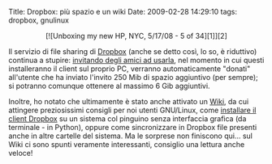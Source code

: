 Title: Dropbox: più spazio e un wiki
Date:  2009-02-28 14:29:10
tags: dropbox, gnulinux

<center>[![Unboxing my new HP, NYC, 5/17/08 - 5 of 34][1]][2]</center>

Il servizio di file sharing di [Dropbox][3] (anche se detto così, lo so, è
riduttivo) continua a stupire: [invitando degli amici ad usarla][4], nel
momento in cui questi installeranno il client sul proprio PC, verranno
automaticamente "donati" all'utente che ha inviato l'invito 250 Mib di spazio
aggiuntivo (per sempre); si potranno comunque ottenere al massimo 6 Gib
aggiuntivi.


Inoltre, ho notato che ultimamente è stato anche attivato un [Wiki][5], da cui
attingere preziosissimi consigli per noi utenti GNU/Linux, come [installare il
client Dropbox][6] su un sistema col pinguino senza interfaccia grafica (da
terminale - in Python), oppure come sincronizzare in Dropbox file presenti
anche in altre cartelle del sistema. Ma le sorprese non finiscono qui... sul
Wiki ci sono spunti veramente interessanti, consiglio una lettura anche
veloce!

   [1]: http://dl.dropbox.com/u/369614/blog/img_red/2500978598_e76823e824.jpg

   [2]: http://www.flickr.com/photos/goodrob13/2500978598/

   [3]: https://www.getdropbox.com

   [4]: https://www.getdropbox.com/referrals

   [5]: http://wiki.getdropbox.com/

   [6]: http://wiki.getdropbox.com/DropboxAddons/DropboxLinuxCLI
